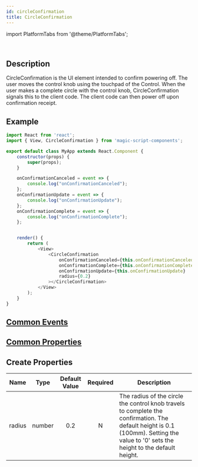 ```yaml
---
id: circleConfirmation
title: CircleConfirmation
---
```


import PlatformTabs from '@theme/PlatformTabs';

<PlatformTabs component='circleconfirmation' />​

## Description

CircleConfirmation is the UI element intended to confirm powering off. The user moves the control knob using the touchpad of the Control. When the user makes a complete circle with the control knob, CircleConfirmation signals this to the client code. The client code can then power off upon confirmation receipt.

## Example

```javascript
import React from 'react';
import { View, CircleConfirmation } from 'magic-script-components';

export default class MyApp extends React.Component {
    constructor(props) {
        super(props);
    }

    onConfirmationCanceled = event => {
        console.log("onConfirmationCanceled");
    };
    onConfirmationUpdate = event => {
        console.log("onConfirmationUpdate");
    };
    onConfirmationComplete = event => {
        console.log("onConfirmationComplete");
    };


    render() {
        return (
            <View>
                <CircleConfirmation
                    onConfirmationCanceled={this.onConfirmationCanceled}
                    onConfirmationComplete={this.onConfirmationComplete}
                    onConfirmationUpdate={this.onConfirmationUpdate}
                    radius={0.2}
                ></CircleConfirmation>
            </View>
        );
    }
}
```

## [Common Events](../events/CommonEvents.md)

## [Common Properties](../types/Properties.md)

## Create Properties

| Name   | Type   | Default Value | Required | Description                                                                                                                                                                       |
| ------ | ------ |    :------:   | :------: |---------------------------------------------------------------------------------------------------------------------------------------------------------------------------------- |
| radius | number |      0.2      |    N     |The radius of the circle the control knob travels to complete the confirmation. The default height is 0.1 (100mm). Setting the value to '0' sets the height to the default height. |
